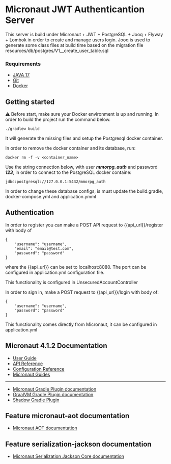# Micronaut JWT Authenticantion Server
This server is build under Micronaut + JWT + PostgreSQL + Jooq + Flyway + Lombok in order to create and manage users login.
Jooq is used to generate some class files at build time based on the migration file resources/db/postgres/V1__create_user_table.sql

### Requirements
* [JAVA 17](https://www.oracle.com/java/technologies/javase/jdk17-archive-downloads.html)
* [Git](https://git-scm.com/)
* [Docker](https://www.docker.com/products/docker-desktop/)
## Getting started

:warning: Before start, make sure your Docker environment is up and running.
In order to build the project run the command below.
```
./gradlew build
```
It will generate the missing files and setup the Postgresql docker container.

In order to remove the docker container and its database, run:
```
docker rm -f -v <container_name>
```
Use the string connection below, with user ***mmorpg_auth*** and password ***123***, in order to connect to the PostgreSQL docker containe:
```
jdbc:postgresql://127.0.0.1:5432/mmorpg_auth
```
In order to change these database configs, is must update the build.gradle, docker-compose.yml and application.ymml
## Authentication

In order to register you can make a POST API request to {{api_url}}/register with body of
```
{
    "username": "username",
    "email": "email@test.com",
    "password": "password"
}
```
where the {{api_url}} can be set to localhost:8080. The port can be configured in application.yml configuration file.

This functionality is configured in UnsecuredAccountController

In order to sign in, make a POST request to {{api_url}}/login with body of:
```
{
    "username": "username",
    "password": "password"
}
```
This functionality comes directly from Micronaut, it can be configured in application.yml

## Micronaut 4.1.2 Documentation

- [User Guide](https://docs.micronaut.io/4.1.2/guide/index.html)
- [API Reference](https://docs.micronaut.io/4.1.2/api/index.html)
- [Configuration Reference](https://docs.micronaut.io/4.1.2/guide/configurationreference.html)
- [Micronaut Guides](https://guides.micronaut.io/index.html)
---

- [Micronaut Gradle Plugin documentation](https://micronaut-projects.github.io/micronaut-gradle-plugin/latest/)
- [GraalVM Gradle Plugin documentation](https://graalvm.github.io/native-build-tools/latest/gradle-plugin.html)
- [Shadow Gradle Plugin](https://plugins.gradle.org/plugin/com.github.johnrengelman.shadow)
## Feature micronaut-aot documentation

- [Micronaut AOT documentation](https://micronaut-projects.github.io/micronaut-aot/latest/guide/)


## Feature serialization-jackson documentation

- [Micronaut Serialization Jackson Core documentation](https://micronaut-projects.github.io/micronaut-serialization/latest/guide/)


